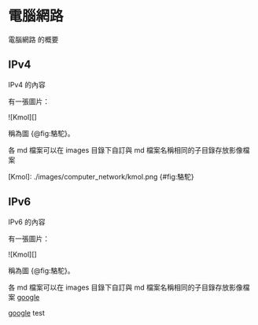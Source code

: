 電腦網路
===

電腦網路 的概要

IPv4
---

IPv4 的內容

有一張圖片：

![Kmol][]

稱為圖 {@fig:駱駝}。

各 md 檔案可以在 images 目錄下自訂與 md 檔案名稱相同的子目錄存放影像檔案

[Kmol]: ./images/computer_network/kmol.png {#fig:駱駝}

IPv6
---

IPv6 的內容

有一張圖片：

![Kmol][]

稱為圖 {@fig:駱駝}。

各 md 檔案可以在 images 目錄下自訂與 md 檔案名稱相同的子目錄存放影像檔案 [google]

[google]: http://www.google.com

[google] test


